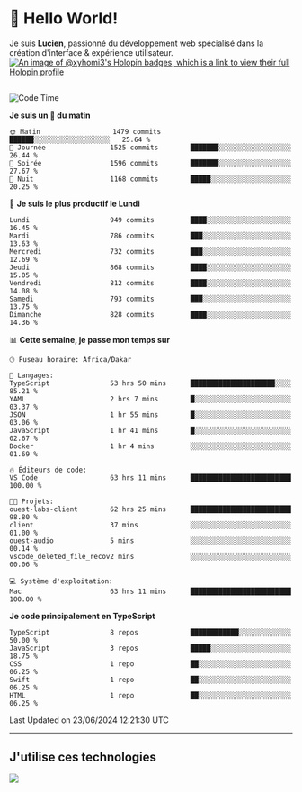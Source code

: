 # 👋 Hello World!

Je suis **Lucien**, passionné du développement web spécialisé dans la création d'interface & expérience utilisateur.
[![An image of @xyhomi3's Holopin badges, which is a link to view their full Holopin profile](https://holopin.me/xyhomi3)](https://holopin.io/@xyhomi3)

##

<!--START_SECTION:waka-->
![Code Time](http://img.shields.io/badge/Code%20Time-1%2C429%20hrs%2049%20mins-blue)

**Je suis un 🐤 du matin** 

```text
🌞 Matin                  1479 commits        ██████░░░░░░░░░░░░░░░░░░░   25.64 % 
🌆 Journée                1525 commits        ███████░░░░░░░░░░░░░░░░░░   26.44 % 
🌃 Soirée                 1596 commits        ███████░░░░░░░░░░░░░░░░░░   27.67 % 
🌙 Nuit                   1168 commits        █████░░░░░░░░░░░░░░░░░░░░   20.25 % 
```
📅 **Je suis le plus productif le Lundi** 

```text
Lundi                    949 commits         ████░░░░░░░░░░░░░░░░░░░░░   16.45 % 
Mardi                    786 commits         ███░░░░░░░░░░░░░░░░░░░░░░   13.63 % 
Mercredi                 732 commits         ███░░░░░░░░░░░░░░░░░░░░░░   12.69 % 
Jeudi                    868 commits         ████░░░░░░░░░░░░░░░░░░░░░   15.05 % 
Vendredi                 812 commits         ████░░░░░░░░░░░░░░░░░░░░░   14.08 % 
Samedi                   793 commits         ███░░░░░░░░░░░░░░░░░░░░░░   13.75 % 
Dimanche                 828 commits         ████░░░░░░░░░░░░░░░░░░░░░   14.36 % 
```


📊 **Cette semaine, je passe mon temps sur** 

```text
🕑︎ Fuseau horaire: Africa/Dakar

💬 Langages: 
TypeScript               53 hrs 50 mins      █████████████████████░░░░   85.21 % 
YAML                     2 hrs 7 mins        █░░░░░░░░░░░░░░░░░░░░░░░░   03.37 % 
JSON                     1 hr 55 mins        █░░░░░░░░░░░░░░░░░░░░░░░░   03.06 % 
JavaScript               1 hr 41 mins        █░░░░░░░░░░░░░░░░░░░░░░░░   02.67 % 
Docker                   1 hr 4 mins         ░░░░░░░░░░░░░░░░░░░░░░░░░   01.69 % 

🔥 Éditeurs de code: 
VS Code                  63 hrs 11 mins      █████████████████████████   100.00 % 

🐱‍💻 Projets: 
ouest-labs-client        62 hrs 25 mins      █████████████████████████   98.80 % 
client                   37 mins             ░░░░░░░░░░░░░░░░░░░░░░░░░   01.00 % 
ouest-audio              5 mins              ░░░░░░░░░░░░░░░░░░░░░░░░░   00.14 % 
vscode_deleted_file_recov2 mins              ░░░░░░░░░░░░░░░░░░░░░░░░░   00.06 % 

💻 Système d'exploitation: 
Mac                      63 hrs 11 mins      █████████████████████████   100.00 % 
```

**Je code principalement en TypeScript** 

```text
TypeScript               8 repos             ████████████░░░░░░░░░░░░░   50.00 % 
JavaScript               3 repos             █████░░░░░░░░░░░░░░░░░░░░   18.75 % 
CSS                      1 repo              ██░░░░░░░░░░░░░░░░░░░░░░░   06.25 % 
Swift                    1 repo              ██░░░░░░░░░░░░░░░░░░░░░░░   06.25 % 
HTML                     1 repo              ██░░░░░░░░░░░░░░░░░░░░░░░   06.25 % 
```




 Last Updated on 23/06/2024 12:21:30 UTC
<!--END_SECTION:waka-->
---

## J'utilise ces technologies

<p align="left">
  <a href="https://skillicons.dev">
    <img src="https://skillicons.dev/icons?i=ts,js,md,scss,tailwind,react,docker,express,astro,vite,nextjs,vercel,figma,ableton" />
  </a>
</p>

